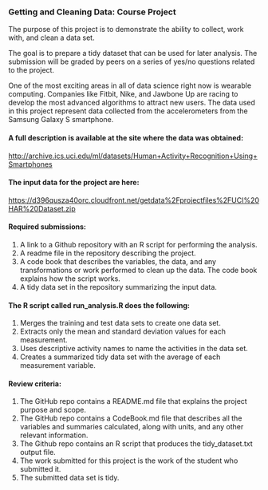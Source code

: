 ### Getting and Cleaning Data: Course Project

The purpose of this project is to demonstrate the ability to collect, work with, 
and clean a data set.

The goal is to prepare a tidy dataset that can be used for later analysis. The submission 
will be graded by peers on a series of yes/no questions related to the project. 

One of the most exciting areas in all of data science right now is wearable computing. 
Companies like Fitbit, Nike, and Jawbone Up are racing to develop the most advanced 
algorithms to attract new users. The data used in this project represent data collected 
from the accelerometers from the Samsung Galaxy S smartphone. 

#### A full description is available at the site where the data was obtained:

http://archive.ics.uci.edu/ml/datasets/Human+Activity+Recognition+Using+Smartphones

#### The input data for the project are here:

https://d396qusza40orc.cloudfront.net/getdata%2Fprojectfiles%2FUCI%20HAR%20Dataset.zip

#### Required submissions: 

1. A link to a Github repository with an R script for performing the analysis.
2. A readme file in the repository describing the project. 
3. A code book that describes the variables, the data, and any transformations or 
   work performed to clean up the data. The code book explains how the script works.
4. A tidy data set in the repository summarizing the input data.

#### The R script called run_analysis.R does the following:

1. Merges the training and test data sets to create one data set.
2. Extracts only the mean and standard deviation values for each measurement.
3. Uses descriptive activity names to name the activities in the data set.
4. Creates a summarized tidy data set with the average of each measurement variable.

#### Review criteria:

1. The GitHub repo contains a README.md file that explains the project purpose and scope.
2. The GitHub repo contains a CodeBook.md file that describes all the variables and 
   summaries calculated, along with units, and any other relevant information.
3. The Github repo contains an R script that produces the tidy_dataset.txt output file.
4. The work submitted for this project is the work of the student who submitted it.
5. The submitted data set is tidy.


    
